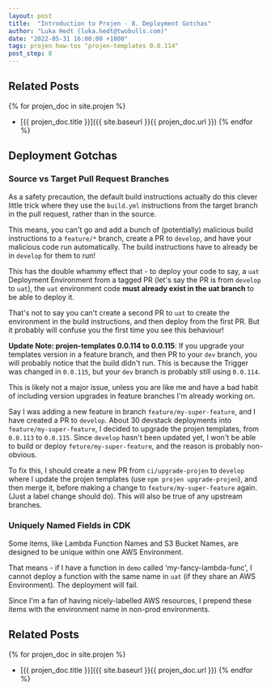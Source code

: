 ```yaml
---
layout: post
title:  "Introduction to Projen - 8. Deployment Gotchas"
author: "Luka Hedt (luka.hedt@twobulls.com)"
date: "2022-05-31 16:00:00 +1000"
tags: projen how-tos "projen-templates 0.0.114"
post_step: 8
---
```


## Related Posts

{% for projen_doc in site.projen %}
- [{{ projen_doc.title }}]({{ site.baseurl }}{{ projen_doc.url }})
{% endfor %}

## Deployment Gotchas

### Source vs Target Pull Request Branches

As a safety precaution, the default build instructions actually do this clever little trick where they use the `build.yml` instructions from the target branch in the pull request, rather than in the source.

This means, you can't go and add a bunch of (potentially) malicious build instructions to a `feature/*` branch, create a PR to `develop`, and have your malicious code run automatically. The build instructions have to already be in `develop` for them to run!

This has the double whammy effect that - to deploy your code to say, a `uat` Deployment Environment from a tagged PR (let's say the PR is from `develop` to `uat`), the `uat` environment code **must already exist in the uat branch** to be able to deploy it.

That's not to say you can't create a second PR to `uat` to create the environment in the build instructions, and then deploy from the first PR. But it probably will confuse you the first time you see this behaviour!

**Update Note: projen-templates 0.0.114 to 0.0.115**: If you upgrade your templates version in a feature branch, and then PR to your `dev` branch, you will probably notice that the build didn't run. This is because the Trigger was changed in `0.0.115`, but your `dev` branch is probably still using `0.0.114`.

This is likely not a major issue, unless you are like me and have a bad habit of including version upgrades in feature branches I'm already working on.

Say I was adding a new feature in branch `feature/my-super-feature`, and I have created a PR to `develop`. About 30 devstack deployments into `feature/my-super-feature`, I decided to upgrade the projen templates, from `0.0.113` to `0.0.115`. Since `develop` hasn't been updated yet, I won't be able to build or deploy `feture/my-super-feature`, and the reason is probably non-obvious.

To fix this, I should create a new PR from `ci/upgrade-projen` to `develop` where I update the projen templates (use `npm projen upgrade-projen`), and then merge it, before making a change to `feature/my-super-feature` again. (Just a label change should do).
This will also be true of any upstream branches.

### Uniquely Named Fields in CDK

Some items, like Lambda Function Names and S3 Bucket Names, are designed to be unique within one AWS Environment. 

That means - if I have a function in `demo` called 'my-fancy-lambda-func', I cannot deploy a function with the same name in `uat` (if they share an AWS Environment). The deployment will fail.

Since I'm a fan of having nicely-labelled AWS resources, I prepend these items with the environment name in non-prod environments.

## Related Posts

{% for projen_doc in site.projen %}
- [{{ projen_doc.title }}]({{ site.baseurl }}{{ projen_doc.url }})
{% endfor %}
